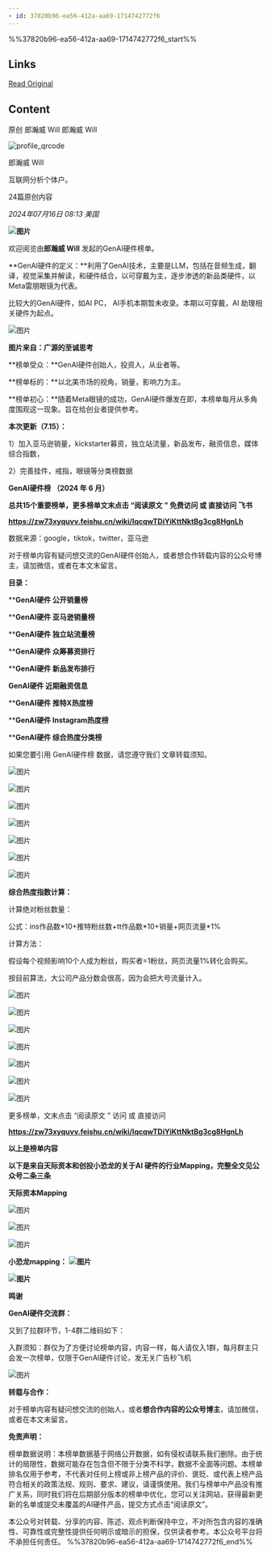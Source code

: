 ```yaml
---
- id: 37820b96-ea56-412a-aa69-1714742772f6
---
```


%%37820b96-ea56-412a-aa69-1714742772f6_start%%
## Links
[Read Original](https://mp.weixin.qq.com/s/koQSPu2itaykYiusGCnS1g)


## Content
原创  郎瀚威 Will  郎瀚威 Will 

![profile_qrcode](https://proxy-prod.omnivore-image-cache.app/0x0,sHPOqo2ea1lZh6QA0i_6ccJwJlLdDkUcpNYecw3lpfVU/https://mp.weixin.qq.com/mp/qrcode?scene=10000005&size=102&__biz=MzIwNjM2NjQyNg==&mid=2247485852&idx=1&sn=865df9d0cd4469c1f1a5208846d14f3a&send_time=)

 郎瀚威 Will 

 互联网分析个体户。 

24篇原创内容

_2024年07月16日 08:13_ _美国_ 

**![图片](https://proxy-prod.omnivore-image-cache.app/0x0,sx2kaQJt0_pxxdVYHMlpfXBaysJdw6v0xqpBs607hfDM/https://mmbiz.qpic.cn/mmbiz_png/laDRdns0emZiamZhVrAzROEVmibKonuvHqx7aX0vH2KlyHO7KSiaCqyLlO5cZF4DBEpP6p4ibgrHUHLr0d0daMZ18g/640?wx_fmt=png&from=appmsg)**

欢迎阅览由**郎瀚威 Will** 发起的GenAI硬件榜单。

**GenAI硬件的定义：**利用了GenAI技术，主要是LLM，包括在音频生成，翻译，视觉采集并解读，和硬件结合，以可穿戴为主，逐步渗透的新品类硬件，以Meta雷朋眼镜为代表。

比较大的GenAI硬件，如AI PC， AI手机本期暂未收录。本期以可穿戴，AI 助理相关硬件为起点。

![图片](https://proxy-prod.omnivore-image-cache.app/0x0,shxFojT6yb-f-HlmLppYHNyE6L-ulvga3y9VX2sInra4/https://mmbiz.qpic.cn/mmbiz_png/laDRdns0emZiamZhVrAzROEVmibKonuvHqcbmbefQM6yHSyL4MtSOWFbBFVTibIhTPavOjh4reJgw0k0SncexSTibQ/640?wx_fmt=png&from=appmsg)  

**图片来自：广源的至诚思考**  

**榜单受众：**GenAI硬件创始人，投资人，从业者等。

**榜单标的：**以北美市场的视角，销量，影响力为主。

**榜单初心：**随着Meta眼镜的成功，GenAI硬件爆发在即，本榜单每月从多角度围观这一现象。旨在给创业者提供参考。

**本次更新（7.15）：**

1）加入亚马逊销量，kickstarter募资，独立站流量，新品发布，融资信息，媒体综合指数，

2）完善挂件，戒指，眼镜等分类榜数据

**GenAI硬件榜** **（2024 年 6 月）**

**总共15个重要榜单，更多榜单文末点击 “阅读原文 ” 免费访问 或 直接访问 飞书** 

**https://zw73xyquvv.feishu.cn/wiki/IqcqwTDiYiKttNktBg3cg8HgnLh**

数据来源：google，tiktok，twitter，亚马逊

对于榜单内容有疑问想交流的GenAI硬件创始人，或者想合作转载内容的公众号博主，请加微信，或者在本文末留言。

**目录：**

****GenAI硬件 公开销量榜**

****GenAI硬件 亚马逊销量榜**

****GenAI硬件 独立站流量榜**

****GenAI硬件 众筹募资排行**

****GenAI硬件 新品发布排行**

**GenAI硬件 近期融资信息**

****GenAI硬件 推特X热度榜**

****GenAI硬件 Instagram热度榜**

****GenAI硬件 综合热度分类榜**

如果您要引用 GenAI硬件榜 数据，请您遵守我们 文章转载须知。

![图片](https://proxy-prod.omnivore-image-cache.app/0x0,s9IvMO2VRzSsQecpWDXClJWVnJo5BCBScqNBmCqmnt7s/https://mmbiz.qpic.cn/mmbiz_png/laDRdns0embGZnHuI8plibApksJKLD2tuQFlsfr6b6J6RxNLiaeGUtgxKLgYyl5bia16Pyiafg9LND4kxM24CQoRXA/640?wx_fmt=png&from=appmsg)

![图片](https://proxy-prod.omnivore-image-cache.app/0x0,sLWaTFBtqBDXQEFQlHcNmK2KceeyJQXr60hnVxP6gIrE/https://mmbiz.qpic.cn/mmbiz_png/laDRdns0embGZnHuI8plibApksJKLD2tuYX7Ih3ZNY44cuVlnRs8VPU6a9LjiaC42nsDDol4qbRqlBgkjhicYOicjQ/640?wx_fmt=png&from=appmsg)

![图片](https://proxy-prod.omnivore-image-cache.app/0x0,sBCdoFJlyRho1Q0r5EwBZyFZyeKAW58fWIyayiGVCI_I/https://mmbiz.qpic.cn/mmbiz_png/laDRdns0embGZnHuI8plibApksJKLD2tud4iciaeleMNEgV5V5PicUEZost0NYenRTmAM2Dx1Y04NbSSB4WeGRgD6w/640?wx_fmt=png&from=appmsg)

![图片](https://proxy-prod.omnivore-image-cache.app/0x0,s0P0Nu7wcoDEXrkdusgMYYtpMhAp6ktxUFJYiDt98WFY/https://mmbiz.qpic.cn/mmbiz_png/laDRdns0embGZnHuI8plibApksJKLD2tuGdn9Mgf8ydk2icemwgd6pozWb62xaCiaiblkoobI5JC1wvQxwX1icrT8Rw/640?wx_fmt=png&from=appmsg)

![图片](https://proxy-prod.omnivore-image-cache.app/0x0,scoJDTydt5MVifrX0LpAGjJ9AQ7WC_EDSH18AwP5d8es/https://mmbiz.qpic.cn/mmbiz_png/laDRdns0embGZnHuI8plibApksJKLD2turEBt6zPLJOZvkND7VaFvKCcsXKMZ2L1drhdicKD0k3ubY7dluqK2QXg/640?wx_fmt=png&from=appmsg)

![图片](https://proxy-prod.omnivore-image-cache.app/0x0,st3F14yBmvBQARA845ICzSXEmmr4CeXc6Wb242UZ4fCQ/https://mmbiz.qpic.cn/mmbiz_png/laDRdns0embGZnHuI8plibApksJKLD2tu8hJv4KDeOsSZFMl4OP5sECk2211OG9JABNxWkWOJRjqTA2z9p7zGyA/640?wx_fmt=png&from=appmsg)

![图片](https://proxy-prod.omnivore-image-cache.app/0x0,smn8zCk6TFwHGd6_gk09VTyefl1zxkhp1T7ehtQVVd1E/https://mmbiz.qpic.cn/mmbiz_png/laDRdns0embGZnHuI8plibApksJKLD2tuHnroYHPwr6rMGJZry5DCFHTwecDrxrvgNLV50hjVichfLCAUcgzS14w/640?wx_fmt=png&from=appmsg)

**综合热度指数计算：**

计算绝对粉丝数量：

公式：ins作品数\*10+推特粉丝数+tt作品数\*10+销量+网页流量\*1%

计算方法：

假设每个视频影响10个人成为粉丝，购买者=1粉丝，网页流量1%转化会购买。

按目前算法，大公司产品分数会很高，因为会把大号流量计入。

![图片](https://proxy-prod.omnivore-image-cache.app/0x0,sVlNoLHA1S7nrOGESNx5TiFmBaavPxx3jf2ZLfAEITdE/https://mmbiz.qpic.cn/mmbiz_png/laDRdns0embGZnHuI8plibApksJKLD2tuFXTBr8WKgEiaWIavCPibsH4NziaG2osBRhPfqGfDibmX0G1QDRsMaVQHXA/640?wx_fmt=png&from=appmsg)

![图片](https://proxy-prod.omnivore-image-cache.app/0x0,s--7934wBwkH-zICfCARxNauDOHDzx0fBFTJ4KqNbiTE/https://mmbiz.qpic.cn/mmbiz_png/laDRdns0embGZnHuI8plibApksJKLD2tu6lIc76dj7nXytlaynTxYkApuzJs1gibIOZn7dAZewciaT6uicR7Sn5rYQ/640?wx_fmt=png&from=appmsg)

![图片](https://proxy-prod.omnivore-image-cache.app/0x0,s4BqIQJb0Mol_ssdAbu-k2QP5W0Pc-_wpdCZcFsXv4CM/https://mmbiz.qpic.cn/mmbiz_png/laDRdns0emZKuDklMzSGxnTng5eoNEyZQOUMVOI4YRuxLNaqulYFVb7FMKRkt2enI2kUJuES43D24XaKl9pYAA/640?wx_fmt=png&from=appmsg)

![图片](https://proxy-prod.omnivore-image-cache.app/0x0,sEOS4twa-zeG4UE_odiO2Ui1_Ke4dZUj7LKV2AlfijRE/https://mmbiz.qpic.cn/mmbiz_png/laDRdns0emZKuDklMzSGxnTng5eoNEyZC7fr4SwCzfNPwQzEM1CXPPZFWSptp8P8gSqFUlYo0Picf50uvTI83lA/640?wx_fmt=png&from=appmsg)

![图片](https://proxy-prod.omnivore-image-cache.app/0x0,sFlG_KMivz1Shq17NPVYdqFFGYjPOnJ1ZU1VF8e52cPs/https://mmbiz.qpic.cn/mmbiz_png/laDRdns0emZKuDklMzSGxnTng5eoNEyZp0w4YgPINZ3rtcyvWCb7LjqVeSiaUrYia5K4AOLlzOYnZuLG0vVvrZZg/640?wx_fmt=png&from=appmsg)

![图片](https://proxy-prod.omnivore-image-cache.app/0x0,s_dFqX8FWJNDPMtYvHxaXp4KvnUYfc5IRVgO3RnjId6s/https://mmbiz.qpic.cn/mmbiz_png/laDRdns0emZKuDklMzSGxnTng5eoNEyZfECzODaEb09KJAsd13h8ChFqmwTjiccOd8zq4gwyf5MbddYM1Bwy9mg/640?wx_fmt=png&from=appmsg)

![图片](https://proxy-prod.omnivore-image-cache.app/0x0,sMABiN-EbgEYKk5zfMJ0H8VQ464_PyC7EU9By_glliwI/https://mmbiz.qpic.cn/mmbiz_png/laDRdns0emZKuDklMzSGxnTng5eoNEyZgEA5htiaicRFKGYTGMVQEpoeVrwIrhlcSibTSRzeeD7NMEo7aop1V2B9Q/640?wx_fmt=png&from=appmsg)

更多榜单，文末点击 “阅读原文 ” 访问 或 直接访问 

**https://zw73xyquvv.feishu.cn/wiki/IqcqwTDiYiKttNktBg3cg8HgnLh**  

**以上是榜单内容**

**以下是来自天际资本和创投小恐龙的关于AI 硬件的行业Mapping，完整全文见公众号二条三条** 

**天际资本Mapping**

![图片](https://proxy-prod.omnivore-image-cache.app/0x0,sopP1nvgm96e1OeAO1EKEM28ijhzM5IPIFF7Xc-X-xcE/https://mmbiz.qpic.cn/mmbiz_png/laDRdns0emZMNAjAbiay5KibjUglYgEGrH62pic6ZmqIpz9LW2ZtibrBPH4YkpMBJEV4VLIBgdvCK0HQPQhibIbTRibg/640?wx_fmt=png&from=appmsg)

![图片](https://proxy-prod.omnivore-image-cache.app/0x0,sj3p7VretcQuv92O3gODPqPPmo0BMS5GcHm-DCkjrSxw/https://mmbiz.qpic.cn/mmbiz_png/laDRdns0emZMNAjAbiay5KibjUglYgEGrHoFAP0yVP1MTicsMhegUzcjlIib3OfpyzA25kW2Pn4hEia1PD4pVA0Z4Rw/640?wx_fmt=png&from=appmsg)

![图片](https://proxy-prod.omnivore-image-cache.app/0x0,s5tjaE_eR09KxqlKuh0vbWCLmrYPfQqANV75b1XgbyME/https://mmbiz.qpic.cn/mmbiz_png/laDRdns0emZMNAjAbiay5KibjUglYgEGrHtibHQQpE70ib1xdbsHkRibyItYK5lxhIprCU6vbicor88ibwDP9KnHVjRKQ/640?wx_fmt=png&from=appmsg)

**小恐龙mapping：** **![图片](https://proxy-prod.omnivore-image-cache.app/0x0,sJx6vxSoFcqzoYZvqpZwptIVhJGrK3_q1a0yAMwaS9cA/https://mmbiz.qpic.cn/sz_mmbiz_jpg/gwQhHcN9KBYMkxDHCNviaIswAr6LxkKYiaGs2nWsbnuVOgICf1FU1y6dALHDyUQ7yyEqxhZ2QFon3sZcd0t8icia5g/640?wx_fmt=other&from=appmsg&tp=webp&wxfrom=5&wx_lazy=1&wx_co=1)**

**![图片](https://proxy-prod.omnivore-image-cache.app/0x0,sQHZVbxo4dELUOq8HjKSMXtpYVeaw82o6SesRvcH4ul4/https://mmbiz.qpic.cn/sz_mmbiz_jpg/gwQhHcN9KBYMkxDHCNviaIswAr6LxkKYiauc91nGdibWgjrADaqrMRxaLtfJP8xGNPHgWc9JR4SCv69WRlUCQZE5A/640?wx_fmt=other&from=appmsg&tp=webp&wxfrom=5&wx_lazy=1&wx_co=1)**

**鸣谢**

**GenAI硬件交流群：**

又到了拉群环节，1-4群二维码如下：

入群须知：群仅为了方便讨论榜单内容，内容一样，每人请仅入1群，每月群主只会发一次榜单，仅限于GenAI硬件讨论，发无关广告秒飞机

![图片](https://proxy-prod.omnivore-image-cache.app/0x0,si1ceL8uQ8CfCpH6ICW--Tfkfu8iH-RYp6-fd8onN_8A/https://mmbiz.qpic.cn/mmbiz_png/laDRdns0emZE7AFD0nson1Q7ajDicN49VlhvibtVK8LV1J58G74v6Ye3zwlGYn8CFMmN99iaUTpMtf5FEAg64iaIgg/640?wx_fmt=png&from=appmsg)

**转载与合作：**

对于榜单内容有疑问想交流的创始人，或者**想合作内容的公众号博主**，请加微信，或者在本文末留言。

**免责声明：**

榜单数据说明：本榜单数据基于网络公开数据，如有侵权请联系我们删除。由于统计的局限性，数据可能存在包含但不限于分类不科学，数据不全面等问题。本榜单排名仅用于参考，不代表对任何上榜或非上榜产品的评价、褒贬、或代表上榜产品符合相关的政策法规、规则、要求、建议，请谨慎使用。我们与榜单中产品没有推广关系，同时我们将在后期部分版本的榜单中优化，您可以关注网站，获得最新更新的名单或提交未覆盖的AI硬件产品，提交方式点击“阅读原文”。

本公众号对转载、分享的内容、陈述、观点判断保持中立，不对所包含内容的准确性、可靠性或完整性提供任何明示或暗示的担保，仅供读者参考。本公众号平台将不承担任何责任。
%%37820b96-ea56-412a-aa69-1714742772f6_end%%